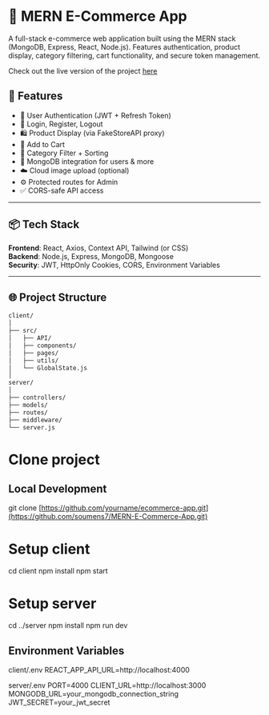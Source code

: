 # 🛒 MERN E-Commerce App

A full-stack e-commerce web application built using the MERN stack (MongoDB, Express, React, Node.js). Features authentication, product display, category filtering, cart functionality, and secure token management.

Check out the live version of the project [here](https://mern-e-commerce-app-tau.vercel.app/)


## 🚀 Features

- 🔐 User Authentication (JWT + Refresh Token)
- 👤 Login, Register, Logout
- 🛍️ Product Display (via FakeStoreAPI proxy)
- 🧾 Add to Cart
- 📂 Category Filter + Sorting
- 🧱 MongoDB integration for users & more
- ☁️ Cloud image upload (optional)
- ⚙️ Protected routes for Admin
- ✅ CORS-safe API access

---

## 📦 Tech Stack

**Frontend**: React, Axios, Context API, Tailwind (or CSS)  
**Backend**: Node.js, Express, MongoDB, Mongoose  
**Security**: JWT, HttpOnly Cookies, CORS, Environment Variables

---

## 🌐 Project Structure

```txt
client/
│
├── src/
│   ├── API/
│   ├── components/
│   ├── pages/
│   ├── utils/
│   └── GlobalState.js
│
server/
│
├── controllers/
├── models/
├── routes/
├── middleware/
└── server.js
```
# Clone project

## Local Development
git clone [https://github.com/yourname/ecommerce-app.git](https://github.com/soumens7/MERN-E-Commerce-App.git)

# Setup client
cd client
npm install
npm start

# Setup server
cd ../server
npm install
npm run dev

## Environment Variables
client/.env
REACT_APP_API_URL=http://localhost:4000

server/.env
PORT=4000
CLIENT_URL=http://localhost:3000  
MONGODB_URL=your_mongodb_connection_string  
JWT_SECRET=your_jwt_secret
